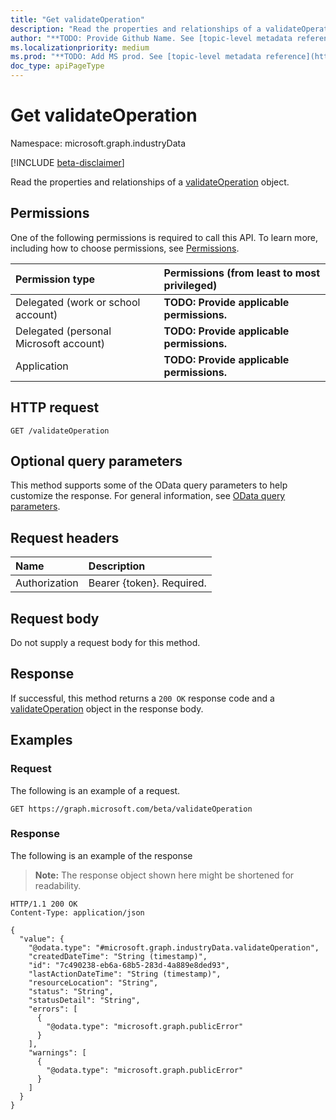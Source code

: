 ```yaml
---
title: "Get validateOperation"
description: "Read the properties and relationships of a validateOperation object."
author: "**TODO: Provide Github Name. See [topic-level metadata reference](https://aka.ms/msgo?pagePath=API/Document/Guidelines/Metadata)**"
ms.localizationpriority: medium
ms.prod: "**TODO: Add MS prod. See [topic-level metadata reference](https://aka.ms/msgo?pagePath=API/Document/Guidelines/Metadata)**"
doc_type: apiPageType
---
```


# Get validateOperation
Namespace: microsoft.graph.industryData

[!INCLUDE [beta-disclaimer](../../includes/beta-disclaimer.md)]

Read the properties and relationships of a [validateOperation](../resources/industrydata-validateoperation.md) object.

## Permissions
One of the following permissions is required to call this API. To learn more, including how to choose permissions, see [Permissions](/graph/permissions-reference).

|Permission type|Permissions (from least to most privileged)|
|:---|:---|
|Delegated (work or school account)|**TODO: Provide applicable permissions.**|
|Delegated (personal Microsoft account)|**TODO: Provide applicable permissions.**|
|Application|**TODO: Provide applicable permissions.**|

## HTTP request

<!-- {
  "blockType": "ignored"
}
-->
``` http
GET /validateOperation
```

## Optional query parameters
This method supports some of the OData query parameters to help customize the response. For general information, see [OData query parameters](/graph/query-parameters).

## Request headers
|Name|Description|
|:---|:---|
|Authorization|Bearer {token}. Required.|

## Request body
Do not supply a request body for this method.

## Response

If successful, this method returns a `200 OK` response code and a [validateOperation](../resources/industrydata-validateoperation.md) object in the response body.

## Examples

### Request
The following is an example of a request.
<!-- {
  "blockType": "request",
  "name": "get_validateoperation"
}
-->
``` http
GET https://graph.microsoft.com/beta/validateOperation
```


### Response
The following is an example of the response
>**Note:** The response object shown here might be shortened for readability.
<!-- {
  "blockType": "response",
  "truncated": true,
  "@odata.type": "microsoft.graph.industryData.validateOperation"
}
-->
``` http
HTTP/1.1 200 OK
Content-Type: application/json

{
  "value": {
    "@odata.type": "#microsoft.graph.industryData.validateOperation",
    "createdDateTime": "String (timestamp)",
    "id": "7c490238-eb6a-68b5-283d-4a889e8ded93",
    "lastActionDateTime": "String (timestamp)",
    "resourceLocation": "String",
    "status": "String",
    "statusDetail": "String",
    "errors": [
      {
        "@odata.type": "microsoft.graph.publicError"
      }
    ],
    "warnings": [
      {
        "@odata.type": "microsoft.graph.publicError"
      }
    ]
  }
}
```

